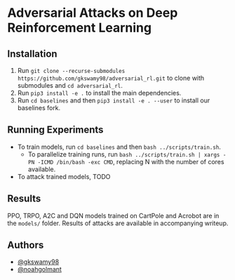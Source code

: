 # Adversarial Attacks on Deep Reinforcement Learning

## Installation
1) Run `git clone --recurse-submodules https://github.com/gkswamy98/adversarial_rl.git` to clone with submodules and `cd adversarial_rl`.
2) Run `pip3 install -e .` to install the main dependencies.
3) Run `cd baselines` and then `pip3 install -e . --user` to install our baselines fork.

## Running Experiments
* To train models, run `cd baselines` and then `bash ../scripts/train.sh`. 
  * To parallelize training runs, run `bash ../scripts/train.sh | xargs -PN -ICMD /bin/bash -exc CMD`, replacing N with the number of cores available.
* To attack trained models, TODO

## Results
PPO, TRPO, A2C and DQN models trained on CartPole and Acrobot are in the `models/` folder. Results of attacks are available in accompanying writeup.

## Authors
* [@gkswamy98](https://github.com/gkswamy98)
* [@noahgolmant](https://github.com/noahgolmant)
